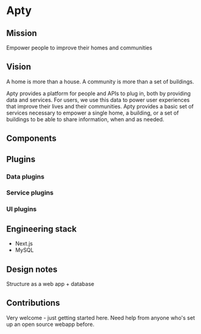 # Apty

## Mission

Empower people to improve their homes and communities

## Vision

A home is more than a house. A community is more than a set of buildings.

Apty provides a platform for people and APIs to plug in, both by providing data and services.  For users, we use this data to power user experiences that improve their lives and their communities. Apty provides a basic set of services necessary to empower a single home, a building, or a set of buildings to be able to share information, when and as needed. 

## Components

## Plugins

### Data plugins

### Service plugins

### UI plugins

## Engineering stack

  * Next.js
  * MySQL
  
## Design notes 

Structure as a web app + database

## Contributions

Very welcome - just getting started here. Need help from anyone who's set up an open source webapp before.
